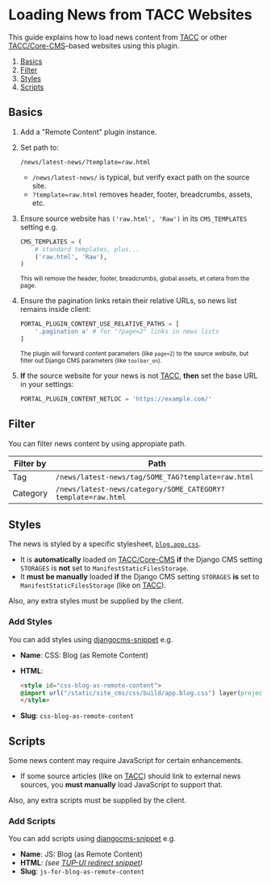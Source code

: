 # Loading News from TACC Websites

This guide explains how to load news content from [TACC] or other [TACC/Core-CMS]–based websites using this plugin.

[TACC]: https://tacc.utexas.edu
[TACC/Core-CMS]: https://github.com/TACC/Core-CMS

1. [Basics](#basics)
2. [Filter](#filter)
3. [Styles](#styles)
4. [Scripts](#scripts)

## Basics

1. Add a "Remote Content" plugin instance.
2. Set path to:

    ```
    /news/latest-news/?template=raw.html
    ```

    - `/news/latest-news/` is typical, but verify exact path on the source site.
    - `?template=raw.html` removes header, footer, breadcrumbs, assets, etc.

3. Ensure source website has `('raw.html', 'Raw')` in its `CMS_TEMPLATES` setting e.g.

    ```py
    CMS_TEMPLATES = (
        # standard templates, plus...
        ('raw.html', 'Raw'),
    )
    ```

    <sup>This will remove the header, footer, breadcrumbs, global assets, et cetera from the page.</sup>

4. Ensure the pagination links retain their relative URLs, so news list remains inside client:

    ```py
    PORTAL_PLUGIN_CONTENT_USE_RELATIVE_PATHS = [
        '.pagination a' # for "?page=2" links in news lists
    ]
    ```

    <sup>The plugin will forward content parameters (like `page=2`) to the source website, but filter out Django CMS parameters (like `toolbar_on`).</sup>

5. **If** the source website for your news is not [TACC], **then** set the base URL in your settings:

    ```py
    PORTAL_PLUGIN_CONTENT_NETLOC = 'https://example.com/'
    ```

## Filter

You can filter news content by using appropiate path.

| Filter by | Path |
| - | - |
| Tag | `/news/latest-news/tag/SOME_TAG?template=raw.html` |
| Category | `/news/latest-news/category/SOME_CATEGORY?template=raw.html` |

## Styles

The news is styled by a specific stylesheet, [`blog.app.css`](https://github.com/TACC/Core-CMS/blob/v4.29.1/taccsite_cms/static/site_cms/css/src/_imports/components/django.cms.blog.app.css).

- It is **automatically** loaded on [TACC/Core-CMS] **if** the Django CMS setting `STORAGES` is **not** set to `ManifestStaticFilesStorage`.
- It **must be manually** loaded **if** the Django CMS setting `STORAGES` **is** set to `ManifestStaticFilesStorage` (like on [TACC]).

Also, any extra styles must be supplied by the client.

### Add Styles

You can add styles using [djangocms-snippet](https://github.com/django-cms/djangocms-snippet) e.g.

- **Name**: CSS: Blog (as Remote Content)
- **HTML**:

    ```html
    <style id="css-blog-as-remote-content">
    @import url("/static/site_cms/css/build/app.blog.css") layer(project);
    </style>
    ```

- **Slug**: `css-blog-as-remote-content`

## Scripts

Some news content may require JavaScript for certain enhancements.

- If some source articles (like on [TACC]) should link to external news sources, you **must manually** load JavaScript to support that.

Also, any extra scripts must be supplied by the client.

### Add Scripts

You can add scripts using [djangocms-snippet](https://github.com/django-cms/djangocms-snippet) e.g.

- **Name**: JS: Blog (as Remote Content)
- **HTML**: _(see [TUP-UI redirect snippet](https://github.com/TACC/tup-ui/blob/v1.1.15/apps/tup-cms/src/taccsite_cms/templates/snippets/redirect.html))_
- **Slug**: `js-for-blog-as-remote-content`
